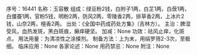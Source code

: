 序号：16441
名称：玉容散
组成：绿豆粉2钱，白附子1两，白芷1两，白蔹1两，白僵蚕1两，官粉5钱，明粉2两，防风2两，零陵香2两，排草香2两，上冰片2钱，山奈2两，檀香2两。
出处：《全国中药成药处方集》（吉林方）。
主治：脾湿受风，血热发斑，黑白斑痕，癞痒硬坚。
加减：None
功效：祛风止痒，化斑点。
用法用量：为清凉性之涂搽剂。
制备方法：上为末，用绢罗筛2-3次，至极细。
临床应用：None
各家论述：None
用药禁忌：None
附注：None
